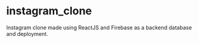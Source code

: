 # instagram_clone
Instagram clone made using ReactJS and Firebase as a backend database and deployment.
